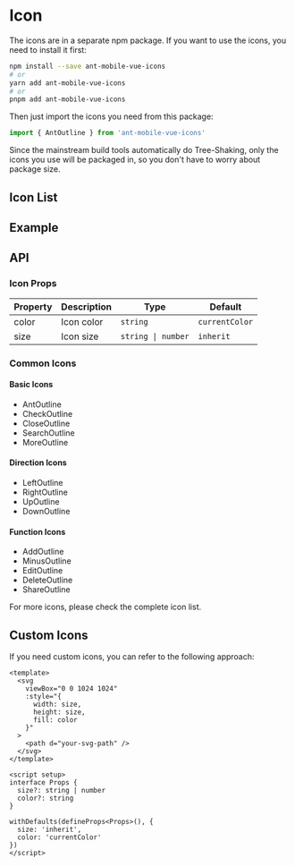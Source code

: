 # Icon

The icons are in a separate npm package. If you want to use the icons, you need to install it first:

```bash
npm install --save ant-mobile-vue-icons
# or
yarn add ant-mobile-vue-icons
# or
pnpm add ant-mobile-vue-icons
```

Then just import the icons you need from this package:

```js
import { AntOutline } from 'ant-mobile-vue-icons'
```

Since the mainstream build tools automatically do Tree-Shaking, only the icons you use will be packaged in, so you don't have to worry about package size.

## Icon List

<DemoBlock>
  <IconDemoAll />
</DemoBlock>

## Example

<DemoBlock>
  <IconDemoSingle />
</DemoBlock>

## API

### Icon Props

| Property | Description | Type | Default |
| --- | --- | --- | --- |
| color | Icon color | `string` | `currentColor` |
| size | Icon size | `string \| number` | `inherit` |

### Common Icons

#### Basic Icons
- AntOutline
- CheckOutline
- CloseOutline
- SearchOutline
- MoreOutline

#### Direction Icons  
- LeftOutline
- RightOutline
- UpOutline
- DownOutline

#### Function Icons
- AddOutline
- MinusOutline
- EditOutline
- DeleteOutline
- ShareOutline

For more icons, please check the complete icon list.

## Custom Icons

If you need custom icons, you can refer to the following approach:

```vue
<template>
  <svg 
    viewBox="0 0 1024 1024" 
    :style="{ 
      width: size, 
      height: size, 
      fill: color 
    }"
  >
    <path d="your-svg-path" />
  </svg>
</template>

<script setup>
interface Props {
  size?: string | number
  color?: string
}

withDefaults(defineProps<Props>(), {
  size: 'inherit',
  color: 'currentColor'
})
</script>
```
